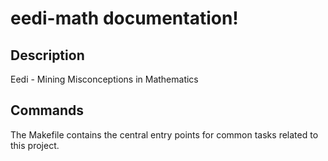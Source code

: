 # eedi-math documentation!

## Description

Eedi - Mining Misconceptions in Mathematics

## Commands

The Makefile contains the central entry points for common tasks related to this project.

